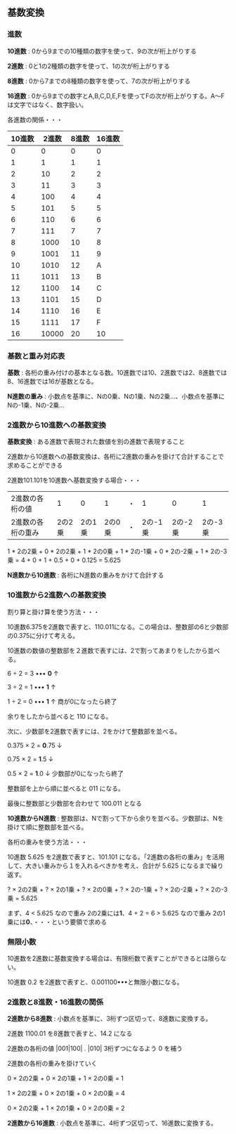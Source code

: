 ## 基数変換
### 進数
**10進数** : 0から9までの10種類の数字を使って、9の次が桁上がりする

**2進数** : 0と1の2種類の数字を使って、1の次が桁上がりする

**8進数** : 0から7までの8種類の数字を使って、7の次が桁上がりする

**16進数** : 0から9までの数字とA,B,C,D,E,Fを使ってFの次が桁上がりする。A〜Fは文字ではなく、数字扱い。

各進数の関係・・・

| 10進数 | 2進数 | 8進数 | 16進数 |
| ----- | ----- | ---- | ----- |
| 0     | 0     | 0    | 0     |
| 1     | 1     | 1    | 1     |
| 2     | 10    | 2    | 2     |
| 3     | 11    | 3    | 3     |
| 4     | 100   | 4    | 4     |
| 5     | 101   | 5    | 5     |
| 6     | 110   | 6    | 6     |
| 7     | 111   | 7    | 7     |
| 8     | 1000  | 10   | 8     |
| 9     | 1001  | 11   | 9     |
| 10    | 1010  | 12   | A     |
| 11    | 1011  | 13   | B     |
| 12    | 1100  | 14   | C     |
| 13    | 1101  | 15   | D     |
| 14    | 1110  | 16   | E     |
| 15    | 1111  | 17   | F     |
| 16    | 10000 | 20   | 10    |

### 基数と重み対応表
**基数** : 各桁の重み付けの基本となる数。10進数では10、2進数では2、8進数では8、16進数では16が基数となる。

**N進数の重み** : 小数点を基準に、Nの0乗、Nの1乗、Nの2乗...、小数点を基準にNの-1乗、Nの-2乗...

### 2進数から10進数への基数変換
**基数変換** : ある進数で表現された数値を別の進数で表現すること

2進数から10進数への基数変換は、各桁に2進数の重みを掛けて合計することで求めることができる

2進数101.101を10進数へ基数変換する場合・・・

|                 |       |       |        |   |        |        |        |
| --------------- | ----- | ----- | ------ | - | ------ | ------ | ------ |
| 2進数の各桁の値   | 1     | 0     | 1      | ・ | 1      | 0      | 1      |
| 2進数の各桁の重み | 2の2乗 | 2の1乗 | 2の0乗 | ・ | 2の-1乗 | 2の-2乗 | 2の-3乗 |

1 * 2の2乗 + 0 * 2の2乗 + 1 * 2の0乗 + 1 * 2の-1乗 + 0 * 2の-2乗 + 1 * 2の-3乗 = 4 + 0 + 1 + 0.5 + 0 + 0.125 = 5.625

**N進数から10進数** : 各桁にN進数の重みをかけて合計する

### 10進数から2進数への基数変換

割り算と掛け算を使う方法・・・

10進数6.375を2進数で表すと、110.011になる。この場合は、整数部の6と少数部の0.375に分けて考える。

10進数の数値の整数部を２進数で表すには、2で割ってあまりをしたから並べる。

6 ÷ 2 = 3 ••• **0** ↑

3 ÷ 2 = 1 ••• **1** ↑

1 ÷ 2 = 0 ••• **1** ↑ 商が0になったら終了

余りをしたから並べると 110 になる。

次に、少数部を2進数で表すには、2をかけて整数部を並べる。

0.375 × 2 = **0**.75 ↓

0.75 × 2 = **1**.5 ↓

0.5 × 2 = **1**.0 ↓ 少数部が0になったら終了

整数部を上から順に並べると 011 になる。

最後に整数部と少数部を合わせて 100.011 となる

**10進数からN進数** : 整数部は、Nで割って下から余りを並べる。少数部は、Nを掛けて順に整数部を並べる。

各桁の重みを使う方法・・・

10進数 5.625 を2進数で表すと、101.101 になる。「2進数の各桁の重み」を活用して、大きい重みから１を入れるべきかを考え、合計が 5.625 になるまで繰り返す。

? × 2の2乗 + ? × 2の1乗 + ? × 2の0乗 + ? × 2の-1乗 + ? × 2の-2乗 + ? × 2の-3乗 = 5.625

まず、4 < 5.625 なので重み 2の2乗には**1**、4 + 2 = 6 > 5.625 なので重み 2の1乗には**0**、・・・という要領で求める

### 無限小数
10進数を2進数に基数変換する場合は、有限桁数で表すことができるとは限らない。

10進数 0.2 を2進数で表すと、0.001100•••と無限小数になる。

### 2進数と8進数・16進数の関係
**2進数から8進数** : 小数点を基準に、3桁ずつ区切って、8進数に変換する。

2進数 1100.01 を8進数で表すと、14.2 になる

2進数の各桁の値 |001|100| . |010|    3桁ずつになるよう 0 を補う

2進数の各桁の重みを掛けていく

0 × 2の2乗 + 0 × 2の1乗 + 1 × 2の0乗 = 1

1 × 2の2乗 + 0 × 2の1乗 + 0 × 2の0乗 = 4

0 × 2の2乗 + 1 × 2の1乗 + 0 × 2の0乗 = 2

**2進数から16進数** : 小数点を基準に、4桁ずつ区切って、16進数に変換する。
